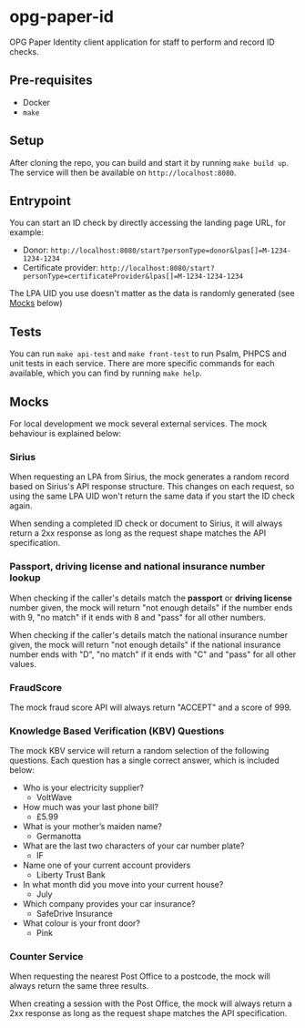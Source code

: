 # opg-paper-id

OPG Paper Identity client application for staff to perform and record ID checks.

## Pre-requisites

- Docker
- `make`

## Setup

After cloning the repo, you can build and start it by running `make build up`. The service will then be available on `http://localhost:8080`.

## Entrypoint

You can start an ID check by directly accessing the landing page URL, for example:

- Donor: `http://localhost:8080/start?personType=donor&lpas[]=M-1234-1234-1234`
- Certificate provider: `http://localhost:8080/start?personType=certificateProvider&lpas[]=M-1234-1234-1234`

The LPA UID you use doesn't matter as the data is randomly generated (see [Mocks](#mocks) below)

## Tests

You can run `make api-test` and `make front-test` to run Psalm, PHPCS and unit tests in each service. There are more specific commands for each available, which you can find by running `make help`.

## Mocks

For local development we mock several external services. The mock behaviour is explained below:

### Sirius

When requesting an LPA from Sirius, the mock generates a random record based on Sirius's API response structure. This changes on each request, so using the same LPA UID won't return the same data if you start the ID check again.

When sending a completed ID check or document to Sirius, it will always return a 2xx response as long as the request shape matches the API specification.

### Passport, driving license and national insurance number lookup

When checking if the caller's details match the **passport** or **driving license** number given, the mock will return "not enough details" if the number ends with 9, "no match" if it ends with 8 and "pass" for all other numbers.

When checking if the caller's details match the national insurance number given, the mock will return "not enough details" if the national insurance number ends with "D", "no match" if it ends with "C" and "pass" for all other values.

### FraudScore

The mock fraud score API will always return "ACCEPT" and a score of 999.

### Knowledge Based Verification (KBV) Questions

The mock KBV service will return a random selection of the following questions. Each question has a single correct answer, which is included below:

- Who is your electricity supplier?
  - VoltWave
- How much was your last phone bill?
  - £5.99
- What is your mother’s maiden name?
  - Germanotta
- What are the last two characters of your car number plate?
  - IF
- Name one of your current account providers
  - Liberty Trust Bank
- In what month did you move into your current house?
  - July
- Which company provides your car insurance?
  - SafeDrive Insurance
- What colour is your front door?
  - Pink

### Counter Service

When requesting the nearest Post Office to a postcode, the mock will always return the same three results.

When creating a session with the Post Office, the mock will always return a 2xx response as long as the request shape matches the API specification.
